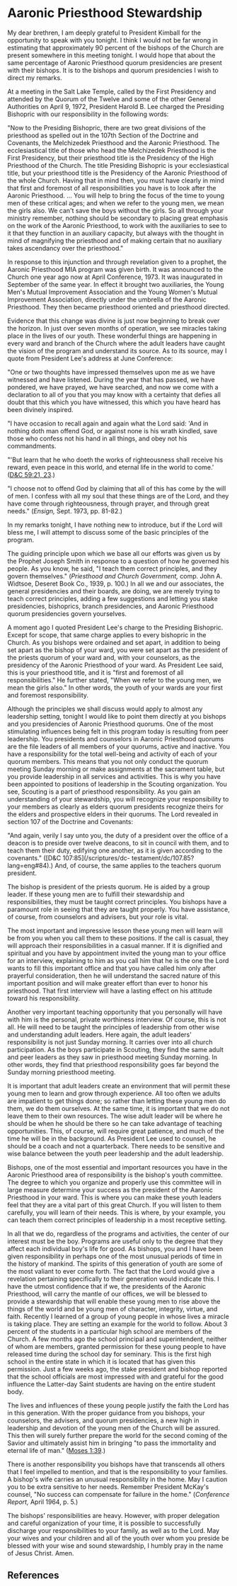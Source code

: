 # Aaronic Priesthood Stewardship

My dear brethren, I am deeply grateful to President Kimball for the
opportunity to speak with you tonight. I think I would not be far wrong in
estimating that approximately 90 percent of the bishops of the Church are
present somewhere in this meeting tonight. I would hope that about the same
percentage of Aaronic Priesthood quorum presidencies are present with their
bishops. It is to the bishops and quorum presidencies I wish to direct my
remarks.

At a meeting in the Salt Lake Temple, called by the First Presidency and
attended by the Quorum of the Twelve and some of the other General Authorities
on April 9, 1972, President Harold B. Lee charged the Presiding Bishopric with
our responsibility in the following words:

"Now to the Presiding Bishopric, there are two great divisions of the
priesthood as spelled out in the 107th Section of the Doctrine and Covenants,
the Melchizedek Priesthood and the Aaronic Priesthood. The ecclesiastical
title of those who head the Melchizedek Priesthood is the First Presidency,
but their priesthood title is the Presidency of the High Priesthood of the
Church. The title Presiding Bishopric is your ecclesiastical title, but your
priesthood title is the Presidency of the Aaronic Priesthood of the whole
Church. Having that in mind then, you must have clearly in mind that first and
foremost of all responsibilities you have is to look after the Aaronic
Priesthood. ... You will help to bring the focus of the time to young men of
these critical ages; and when we refer to the young men, we mean the girls
also. We can't save the boys without the girls. So all through your ministry
remember, nothing should be secondary to placing great emphasis on the work of
the Aaronic Priesthood, to work with the auxiliaries to see to it that they
function in an auxiliary capacity, but always with the thought in mind of
magnifying the priesthood and of making certain that no auxiliary takes
ascendancy over the priesthood."

In response to this injunction and through revelation given to a prophet, the
Aaronic Priesthood MIA program was given birth. It was announced to the Church
one year ago now at April Conference, 1973. It was inaugurated in September of
the same year. In effect it brought two auxiliaries, the Young Men's Mutual
Improvement Association and the Young Women's Mutual Improvement Association,
directly under the umbrella of the Aaronic Priesthood. They then became
priesthood oriented and priesthood directed.

Evidence that this change was divine is just now beginning to break over the
horizon. In just over seven months of operation, we see miracles taking place
in the lives of our youth. These wonderful things are happening in every ward
and branch of the Church where the adult leaders have caught the vision of the
program and understand its source. As to its source, may I quote from
President Lee's address at June Conference:

"One or two thoughts have impressed themselves upon me as we have witnessed
and have listened. During the year that has passed, we have pondered, we have
prayed, we have searched, and now we come with a declaration to all of you
that you may know with a certainty that defies all doubt that this which you
have witnessed, this which you have heard has been divinely inspired.

"I have occasion to recall again and again what the Lord said: 'And in nothing
doth man offend God, or against none is his wrath kindled, save those who
confess not his hand in all things, and obey not his commandments.

"'But learn that he who doeth the works of righteousness shall receive his
reward, even peace in this world, and eternal life in the world to come.'
([D&amp;C 59:21, 23](/scriptures/dc-testament/dc/59.21,23?lang=eng#20).)

"I choose not to offend God by claiming that all of this has come by the will
of men. I confess with all my soul that these things are of the Lord, and they
have come through righteousness, through prayer, and through great needs."
(_Ensign,_ Sept. 1973, pp. 81-82.)

In my remarks tonight, I have nothing new to introduce, but if the Lord will
bless me, I will attempt to discuss some of the basic principles of the
program.

The guiding principle upon which we base all our efforts was given us by the
Prophet Joseph Smith in response to a question of how he governed his people.
As you know, he said, "I teach them correct principles, and they govern
themselves." (_Priesthood and Church Government,_ comp. John A. Widtsoe,
Deseret Book Co., 1939, p. 100.) In all we and our associates, the general
presidencies and their boards, are doing, we are merely trying to teach
correct principles, adding a few suggestions and letting you stake
presidencies, bishoprics, branch presidencies, and Aaronic Priesthood quorum
presidencies govern yourselves.

A moment ago I quoted President Lee's charge to the Presiding Bishopric.
Except for scope, that same charge applies to every bishopric in the Church.
As you bishops were ordained and set apart, in addition to being set apart as
the bishop of your ward, you were set apart as the president of the priests
quorum of your ward and, with your counselors, as the presidency of the
Aaronic Priesthood of your ward. As President Lee said, this is your
priesthood title, and it is "first and foremost of all responsibilities." He
further stated, "When we refer to the young men, we mean the girls also." In
other words, the youth of your wards are your first and foremost
responsibility.

Although the principles we shall discuss would apply to almost any leadership
setting, tonight I would like to point them directly at you bishops and you
presidencies of Aaronic Priesthood quorums. One of the most stimulating
influences being felt in this program today is resulting from peer leadership.
You presidents and counselors in Aaronic Priesthood quorums are the file
leaders of all members of your quorums, active and inactive. You have a
responsibility for the total well-being and activity of each of your quorum
members. This means that you not only conduct the quorum meeting Sunday
morning or make assignments at the sacrament table, but you provide leadership
in all services and activities. This is why you have been appointed to
positions of leadership in the Scouting organization. You see, Scouting is a
part of priesthood responsibility. As you gain an understanding of your
stewardship, you will recognize your responsibility to your members as clearly
as elders quorum presidents recognize theirs for the elders and prospective
elders in their quorums. The Lord revealed in section 107 of the Doctrine and
Covenants:

"And again, verily I say unto you, the duty of a president over the office of
a deacon is to preside over twelve deacons, to sit in council with them, and
to teach them their duty, edifying one another, as it is given according to
the covenants." ([D&amp;C 107:85](/scriptures/dc-
testament/dc/107.85?lang=eng#84).) And, of course, the same applies to the
teachers quorum president.

The bishop is president of the priests quorum. He is aided by a group leader.
If these young men are to fulfill their stewardship and responsibilities, they
must be taught correct principles. You bishops have a paramount role in seeing
that they are taught properly. You have assistance, of course, from counselors
and advisers, but your role is vital.

The most important and impressive lesson these young men will learn will be
from you when you call them to these positions. If the call is casual, they
will approach their responsibilities in a casual manner. If it is dignified
and spiritual and you have by appointment invited the young man to your office
for an interview, explaining to him as you call him that he is the one the
Lord wants to fill this important office and that you have called him only
after prayerful consideration, then he will understand the sacred nature of
this important position and will make greater effort than ever to honor his
priesthood. That first interview will have a lasting effect on his attitude
toward his responsibility.

Another very important teaching opportunity that you personally will have with
him is the personal, private worthiness interview. Of course, this is not all.
He will need to be taught the principles of leadership from other wise and
understanding adult leaders. Here again, the adult leaders' responsibility is
not just Sunday morning. It carries over into all church participation. As the
boys participate in Scouting, they find the same adult and peer leaders as
they saw in priesthood meeting Sunday morning. In other words, they find that
priesthood responsibility goes far beyond the Sunday morning priesthood
meeting.

It is important that adult leaders create an environment that will permit
these young men to learn and grow through experience. All too often we adults
are impatient to get things done; so rather than letting these young men do
them, we do them ourselves. At the same time, it is important that we do not
leave them to their own resources. The wise adult leader will be where he
should be when he should be there so he can take advantage of teaching
opportunities. This, of course, will require great patience, and much of the
time he will be in the background. As President Lee used to counsel, he should
be a coach and not a quarterback. There needs to be sensitive and wise balance
between the youth peer leadership and the adult leadership.

Bishops, one of the most essential and important resources you have in the
Aaronic Priesthood area of responsibility is the bishop's youth committee. The
degree to which you organize and properly use this committee will in large
measure determine your success as the president of the Aaronic Priesthood in
your ward. This is where you can make these youth leaders feel that they are a
vital part of this great Church. If you will listen to them carefully, you
will learn of their needs. This is where, by your example, you can teach them
correct principles of leadership in a most receptive setting.

In all that we do, regardless of the programs and activities, the center of
our interest must be the boy. Programs are useful only to the degree that they
affect each individual boy's life for good. As bishops, you and I have been
given responsibility in perhaps one of the most unusual periods of time in the
history of mankind. The spirits of this generation of youth are some of the
most valiant to ever come forth. The fact that the Lord would give a
revelation pertaining specifically to their generation would indicate this. I
have the utmost confidence that if we, the presidents of the Aaronic
Priesthood, will carry the mantle of our offices, we will be blessed to
provide a stewardship that will enable these young men to rise above the
things of the world and be young men of character, integrity, virtue, and
faith. Recently I learned of a group of young people in whose lives a miracle
is taking place. They are setting an example for the world to follow. About 3
percent of the students in a particular high school are members of the Church.
A few months ago the school principal and superintendent, neither of whom are
members, granted permission for these young people to have released time
during the school day for seminary. This is the first high school in the
entire state in which it is located that has given this permission. Just a few
weeks ago, the stake president and bishop reported that the school officials
are most impressed with and grateful for the good influence the Latter-day
Saint students are having on the entire student body.

The lives and influences of these young people justify the faith the Lord has
in this generation. With the proper guidance from you bishops, your
counselors, the advisers, and quorum presidencies, a new high in leadership
and devotion of the young men of the Church will be assured. This then will
surely further prepare the world for the second coming of the Savior and
ultimately assist him in bringing "to pass the immortality and eternal life of
man." ([Moses 1:39](/scriptures/pgp/moses/1.39?lang=eng#38).)

There is another responsibility you bishops have that transcends all others
that I feel impelled to mention, and that is the responsibility to your
families. A bishop's wife carries an unusual responsibility in the home. May I
caution you to be extra sensitive to her needs. Remember President McKay's
counsel, "No success can compensate for failure in the home." (_Conference
Report,_ April 1964, p. 5.)

The bishops' responsibilities are heavy. However, with proper delegation and
careful organization of your time, it is possible to successfully discharge
your responsibilities to your family, as well as to the Lord. May your wives
and your children and all of the youth over whom you preside be blessed with
your wise and sound stewardship, I humbly pray in the name of Jesus Christ.
Amen.

## References

